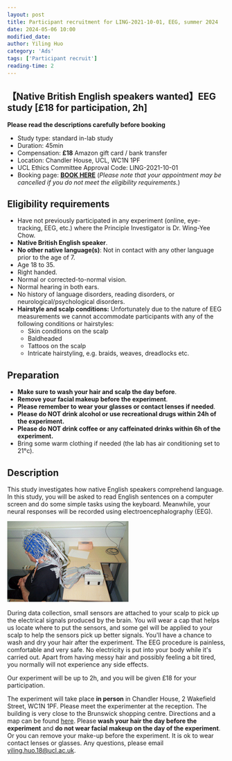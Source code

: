 ```yaml
---
layout: post
title: Participant recruitment for LING-2021-10-01, EEG, summer 2024
date: 2024-05-06 10:00
modified_date: 
author: Yiling Huo
category: 'Ads'
tags: ['Participant recruit']
reading-time: 2
---
```


<!-- **Recruitment full** -->

<!--excerpt-->

## 【Native British English speakers wanted】EEG study [£18 for participation, 2h]

**Please read the descriptions carefully before booking**

- Study type: standard in-lab study
- Duration: 45min
- Compensation: **£18** Amazon gift card / bank transfer
- Location: Chandler House, UCL, WC1N 1PF
- UCL Ethics Committee Approval Code: LING-2021-10-01
- Booking page: **[BOOK HERE](https://outlook.office365.com/owa/calendar/ExperimentparticipantsignupLING20211001March2024@live.ucl.ac.uk/bookings/s/Cw9DsYQ2cE-Lj7kfgtR4yg2)** (*Please note that your appointment may be cancelled if you do not meet the eligibility requirements.*)

## Eligibility requirements

- Have not previously participated in any experiment (online, eye-tracking, EEG, etc.) where the Principle Investigator is Dr. Wing-Yee Chow. 
- **Native British English speaker**. 
- **No other native language(s)**: Not in contact with any other language prior to the age of 7.
- Age 18 to 35. 
- Right handed. 
- Normal or corrected-to-normal vision.
- Normal hearing in both ears.
- No history of language disorders, reading disorders, or neurological/psychological disorders.
- **Hairstyle and scalp conditions:** Unfortunately due to the nature of EEG measurements we cannot accommodate participants with any of the following conditions or hairstyles:
    - Skin conditions on the scalp
    - Baldheaded
    - Tattoos on the scalp
    - Intricate hairstyling, e.g. braids, weaves, dreadlocks etc. 

## Preparation

- **Make sure to wash your hair and scalp the day before**. 
- **Remove your facial makeup before the experiment**. 
- **Please remember to wear your glasses or contact lenses if needed**. 
- **Please do NOT drink alcohol or use recreational drugs within 24h of the experiment.**
- **Please do NOT drink coffee or any caffeinated drinks within 6h of the experiment.**
- Bring some warm clothing if needed (the lab has air conditioning set to 21°c).

## Description

This study investigates how native English speakers comprehend language. In this study, you will be asked to read English sentences on a computer screen and do some simple tasks using the keyboard. Meanwhile, your neural responses will be recorded using electroencephalography (EEG). 

![EEG setup](/images/ads/biosemi.gif)

During data collection, small sensors are attached to your scalp to pick up the electrical signals produced by the brain. You will wear a cap that helps us locate where to put the sensors, and some gel will be applied to your scalp to help the sensors pick up better signals. You'll have a chance to wash and dry your hair after the experiment. The EEG procedure is painless, comfortable and very safe. No electricity is put into your body while it's carried out. Apart from having messy hair and possibly feeling a bit tired, you normally will not experience any side effects. 

Our experiment will be up to 2h, and you will be given £18 for your participation. 

The experiment will take place **in person** in Chandler House, 2 Wakefield Street, WC1N 1PF. Please meet the experimenter at the reception. The building is very close to the Brunswick shopping centre. Directions and a map can be found [here](http://www.ucl.ac.uk/maps/chandler-house). Please **wash your hair the day before the experiment** and **do not wear facial makeup on the day of the experiment**. Or you can remove your make-up before the experiment. It is ok to wear contact lenses or glasses. Any questions, please email yiling.huo.18@ucl.ac.uk.